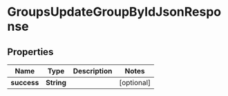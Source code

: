 

# GroupsUpdateGroupByIdJsonResponse


## Properties

| Name | Type | Description | Notes |
|------------ | ------------- | ------------- | -------------|
|**success** | **String** |  |  [optional] |



